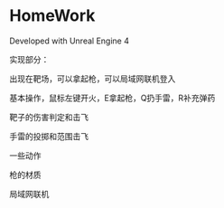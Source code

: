 # HomeWork

Developed with Unreal Engine 4


实现部分：


出现在靶场，可以拿起枪，可以局域网联机登入


基本操作，鼠标左键开火，E拿起枪，Q扔手雷，R补充弹药


靶子的伤害判定和击飞


手雷的投掷和范围击飞


一些动作


枪的材质


局域网联机
